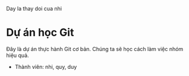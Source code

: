 Day la thay doi cua nhi
# Dự án học Git

Đây là dự án thực hành Git cơ bản.
Chúng ta sẽ học cách làm việc nhóm hiệu quả.

- Thành viên: nhi, quy, duy